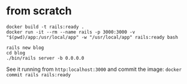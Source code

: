 # from scratch

```
docker build -t rails:ready .
docker run -it --rm --name rails -p 3000:3000 -v "$(pwd)/app:/usr/local/app" -w "/usr/local/app" rails:ready bash

rails new blog
cd blog
./bin/rails server -b 0.0.0.0
```

See it running from `http:localhost:3000` and commit the image: `docker commit rails rails:ready`
